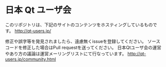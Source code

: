 # 日本 Qt ユーザ会
このリポジトリは、下記のサイトのコンテンツをホスティングしているものです。
http://qt-users.jp/

修正や誤字等を発見されましたら、遠慮無くissueを登録してください。
ソースコードを修正した場合はPull requestを送ってください。
日本Qtユーザ会の運営やあり方の議論は運営メーリングリストにて行なっています。
http://qt-users.jp/community.html

